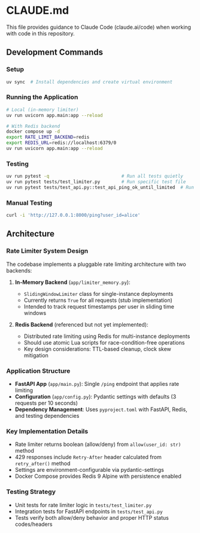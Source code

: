 # CLAUDE.md

This file provides guidance to Claude Code (claude.ai/code) when working with code in this repository.

## Development Commands

### Setup
```bash
uv sync  # Install dependencies and create virtual environment
```

### Running the Application
```bash
# Local (in-memory limiter)
uv run uvicorn app.main:app --reload

# With Redis backend
docker compose up -d
export RATE_LIMIT_BACKEND=redis
export REDIS_URL=redis://localhost:6379/0
uv run uvicorn app.main:app --reload
```

### Testing
```bash
uv run pytest -q                           # Run all tests quietly
uv run pytest tests/test_limiter.py        # Run specific test file
uv run pytest tests/test_api.py::test_api_ping_ok_until_limited  # Run single test
```

### Manual Testing
```bash
curl -i 'http://127.0.0.1:8000/ping?user_id=alice'
```

## Architecture

### Rate Limiter System Design
The codebase implements a pluggable rate limiting architecture with two backends:

1. **In-Memory Backend** (`app/limiter_memory.py`): 
   - `SlidingWindowLimiter` class for single-instance deployments
   - Currently returns `True` for all requests (stub implementation)
   - Intended to track request timestamps per user in sliding time windows

2. **Redis Backend** (referenced but not yet implemented):
   - Distributed rate limiting using Redis for multi-instance deployments
   - Should use atomic Lua scripts for race-condition-free operations
   - Key design considerations: TTL-based cleanup, clock skew mitigation

### Application Structure
- **FastAPI App** (`app/main.py`): Single `/ping` endpoint that applies rate limiting
- **Configuration** (`app/config.py`): Pydantic settings with defaults (3 requests per 10 seconds)
- **Dependency Management**: Uses `pyproject.toml` with FastAPI, Redis, and testing dependencies

### Key Implementation Details
- Rate limiter returns boolean (allow/deny) from `allow(user_id: str)` method
- 429 responses include `Retry-After` header calculated from `retry_after()` method
- Settings are environment-configurable via pydantic-settings
- Docker Compose provides Redis 9 Alpine with persistence enabled

### Testing Strategy
- Unit tests for rate limiter logic in `tests/test_limiter.py`
- Integration tests for FastAPI endpoints in `tests/test_api.py`
- Tests verify both allow/deny behavior and proper HTTP status codes/headers